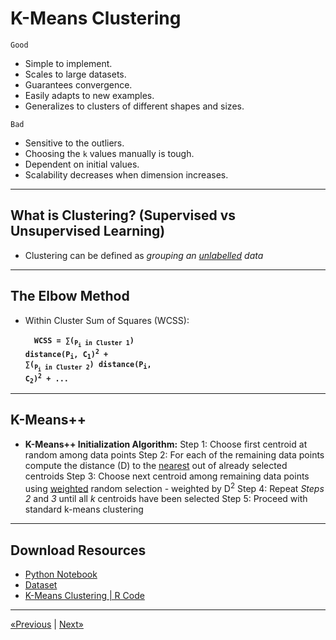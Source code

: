 # K-Means Clustering

`Good`
- Simple to implement.
- Scales to large datasets.
- Guarantees convergence.
- Easily adapts to new examples.
- Generalizes to clusters of different shapes and sizes.

`Bad`
- Sensitive to the outliers.
- Choosing the `k` values manually is tough.
- Dependent on initial values.
- Scalability decreases when dimension increases.
<hr>

## What is Clustering? (Supervised vs Unsupervised Learning)

* Clustering can be defined as *grouping an <u>unlabelled</u> data*
<hr>

## The Elbow Method

* Within Cluster Sum of Squares (WCSS):

    &emsp;<b><code>WCSS = &sum;(<sub>P<sub>i</sub> in Cluster 1</sub>) distance(P<sub>i</sub>, C<sub>1</sub>)<sup>2</sup> + &sum;(<sub>P<sub>i</sub> in Cluster 2</sub>) distance(P<sub>i</sub>, C<sub>2</sub>)<sup>2</sup> + ...</code></b>
<hr>

## K-Means++

* **K-Means++ Initialization Algorithm:**
        Step 1: Choose first centroid at random among data points
        Step 2: For each of the remaining data points compute the distance (D) to the <u>nearest</u> out of already selected centroids
        Step 3: Choose next centroid among remaining data points using <u>weighted</u> random selection - weighted by D<sup>2</sup>
        Step 4: Repeat *Steps 2* and *3* until all *k* centroids have been selected
        Step 5: Proceed with standard k-means clustering
<hr>

## Download Resources
* <a href="Python/K-Means Clustering.ipynb" download>Python Notebook</a>
* <a href="Python/Mall_Customers.csv" download>Dataset</a>
* <a href="R/K-Means Clustering.r" download>K-Means Clustering | R Code</a>
<hr>

<a href="../Section 25 - Part 04 - Clustering">«Previous</a> | <a href="../Section 27 - Hierarchical Clustering">Next»</a>
